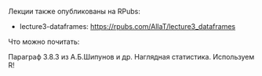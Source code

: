 Лекции также опубликованы на RPubs:

* lecture3-dataframes: https://rpubs.com/AllaT/lecture3_dataframes

Что можно почитать:

Параграф 3.8.3 из А.Б.Шипунов и др. Наглядная статистика. Используем R!